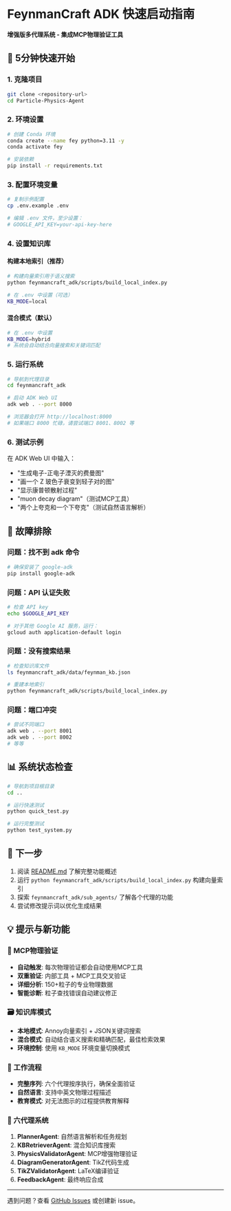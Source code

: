 # FeynmanCraft ADK 快速启动指南

**增强版多代理系统 - 集成MCP物理验证工具**

## 🚀 5分钟快速开始

### 1. 克隆项目
```bash
git clone <repository-url>
cd Particle-Physics-Agent
```

### 2. 环境设置
```bash
# 创建 Conda 环境
conda create --name fey python=3.11 -y
conda activate fey

# 安装依赖
pip install -r requirements.txt
```

### 3. 配置环境变量
```bash
# 复制示例配置
cp .env.example .env

# 编辑 .env 文件，至少设置：
# GOOGLE_API_KEY=your-api-key-here
```

### 4. 设置知识库

#### 构建本地索引（推荐）
```bash
# 构建向量索引用于语义搜索
python feynmancraft_adk/scripts/build_local_index.py

# 在 .env 中设置（可选）
KB_MODE=local
```

#### 混合模式（默认）
```bash
# 在 .env 中设置
KB_MODE=hybrid
# 系统会自动结合向量搜索和关键词匹配
```

### 5. 运行系统
```bash
# 导航到代理目录
cd feynmancraft_adk

# 启动 ADK Web UI
adk web . --port 8000

# 浏览器会打开 http://localhost:8000
# 如果端口 8000 忙碌，请尝试端口 8001、8002 等
```

### 6. 测试示例

在 ADK Web UI 中输入：
- "生成电子-正电子湮灭的费曼图"
- "画一个 Z 玻色子衰变到轻子对的图"
- "显示康普顿散射过程"
- "muon decay diagram"（测试MCP工具）
- "两个上夸克和一个下夸克"（测试自然语言解析）

## 🔧 故障排除

### 问题：找不到 adk 命令
```bash
# 确保安装了 google-adk
pip install google-adk
```

### 问题：API 认证失败
```bash
# 检查 API key
echo $GOOGLE_API_KEY

# 对于其他 Google AI 服务，运行：
gcloud auth application-default login
```

### 问题：没有搜索结果
```bash
# 检查知识库文件
ls feynmancraft_adk/data/feynman_kb.json

# 重建本地索引
python feynmancraft_adk/scripts/build_local_index.py
```

### 问题：端口冲突
```bash
# 尝试不同端口
adk web . --port 8001
adk web . --port 8002
# 等等
```

## 📊 系统状态检查
```bash
# 导航到项目根目录
cd ..

# 运行快速测试
python quick_test.py

# 运行完整测试
python test_system.py
```

## 🎯 下一步

1. 阅读 [README.md](README.md) 了解完整功能概述
2. 运行 `python feynmancraft_adk/scripts/build_local_index.py` 构建向量索引
3. 探索 `feynmancraft_adk/sub_agents/` 了解各个代理的功能
4. 尝试修改提示词以优化生成结果

## 💡 提示与新功能

### 🔬 MCP物理验证
- **自动触发**: 每次物理验证都会自动使用MCP工具
- **双重验证**: 内部工具 + MCP工具交叉验证
- **详细分析**: 150+粒子的专业物理数据
- **智能诊断**: 粒子查找错误自动建议修正

### 🗃️ 知识库模式
- **本地模式**: Annoy向量索引 + JSON关键词搜索
- **混合模式**: 自动结合语义搜索和精确匹配，最佳检索效果
- **环境控制**: 使用 `KB_MODE` 环境变量切换模式

### 🤖 工作流程
- **完整序列**: 六个代理按序执行，确保全面验证
- **自然语言**: 支持中英文物理过程描述
- **教育模式**: 对无法图示的过程提供教育解释

### 🎨 六代理系统
1. **PlannerAgent**: 自然语言解析和任务规划
2. **KBRetrieverAgent**: 混合知识库搜索
3. **PhysicsValidatorAgent**: MCP增强物理验证
4. **DiagramGeneratorAgent**: TikZ代码生成
5. **TikZValidatorAgent**: LaTeX编译验证
6. **FeedbackAgent**: 最终响应合成

---

遇到问题？查看 [GitHub Issues](https://github.com/your-username/Particle-Physics-Agent/issues) 或创建新 issue。
